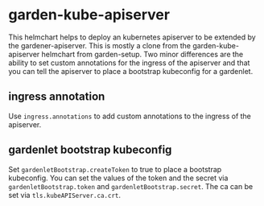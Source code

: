 # garden-kube-apiserver
This helmchart helps to deploy an kubernetes apiserver to be extended by the gardener-apiserver. This is mostly a clone from the garden-kube-apiserver helmchart from garden-setup. Two minor differences are the ability to set custom annotations for the ingress of the apiserver and that you can tell the apiserver to place a bootstrap kubeconfig for a gardenlet.

## ingress annotation
Use `ingress.annotations` to add custom annotations to the ingress of the apiserver.
## gardenlet bootstrap kubeconfig
Set `gardenletBootstrap.createToken` to true to place a bootstrap kubeconfig. You can set the values of the token and the secret via `gardenletBootstrap.token` and `gardenletBootstrap.secret`. The ca can be set via `tls.kubeAPIServer.ca.crt`.
